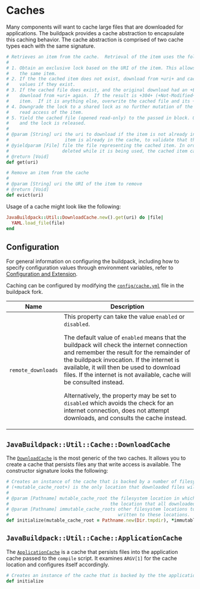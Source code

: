 # Caches
Many components will want to cache large files that are downloaded for applications.  The buildpack provides a cache abstraction to encapsulate this caching behavior.  The cache abstraction is comprised of two cache types each with the same signature.

```ruby
# Retrieves an item from the cache.  Retrieval of the item uses the following algorithm:
#
# 1. Obtain an exclusive lock based on the URI of the item. This allows concurrency for different items, but not for
#    the same item.
# 2. If the the cached item does not exist, download from +uri+ and cache it, its +Etag+, and its +Last-Modified+
#    values if they exist.
# 3. If the cached file does exist, and the original download had an +Etag+ or a +Last-Modified+ value, attempt to
#    download from +uri+ again.  If the result is +304+ (+Not-Modified+), then proceed without changing the cached
#    item.  If it is anything else, overwrite the cached file and its +Etag+ and +Last-Modified+ values if they exist.
# 4. Downgrade the lock to a shared lock as no further mutation of the cache is possible.  This allows concurrency for
#    read access of the item.
# 5. Yield the cached file (opened read-only) to the passed in block. Once the block is complete, the file is closed
#    and the lock is released.
#
# @param [String] uri the uri to download if the item is not already in the cache.  Also used in the case where the
#                     item is already in the cache, to validate that the item is up to date
# @yieldparam [File] file the file representing the cached item. In order to ensure that the file is not changed or
#                    deleted while it is being used, the cached item can only be accessed as part of a block.
# @return [Void]
def get(uri)

# Remove an item from the cache
#
# @param [String] uri the URI of the item to remove
# @return [Void]
def evict(uri)
```

Usage of a cache might look like the following:

```ruby
JavaBuildpack::Util::DownloadCache.new().get(uri) do |file|
  YAML.load_file(file)
end
```

## Configuration
For general information on configuring the buildpack, including how to specify configuration values through environment variables, refer to [Configuration and Extension][].

Caching can be configured by modifying the [`config/cache.yml`][] file in the buildpack fork.

| Name | Description
| ---- | -----------
| `remote_downloads` | This property can take the value `enabled` or `disabled`. <p>The default value of `enabled` means that the buildpack will check the internet connection and remember the result for the remainder of the buildpack invocation. If the internet is available, it will then be used to download files. If the internet is not available, cache will be consulted instead. <p>Alternatively, the property may be set to `disabled` which avoids the check for an internet connection, does not attempt downloads, and consults the cache instead.

## `JavaBuildpack::Util::Cache::DownloadCache`
The [`DownloadCache`][] is the most generic of the two caches.  It allows you to create a cache that persists files any that write access is available.  The constructor signature looks the following:

```ruby
# Creates an instance of the cache that is backed by a number of filesystem locations.  The first argument
# (+mutable_cache_root+) is the only location that downloaded files will be stored in.
#
# @param [Pathname] mutable_cache_root the filesystem location in which find cached files in.  This will also be
#                                      the location that all downloaded files are written to.
# @param [Pathname] immutable_cache_roots other filesystem locations to find cached files in.  No files will be
#                                         written to these locations.
def initialize(mutable_cache_root = Pathname.new(Dir.tmpdir), *immutable_cache_roots)
```

## `JavaBuildpack::Util::Cache::ApplicationCache`
The [`ApplicationCache`][] is a cache that persists files into the application cache passed to the `compile` script.  It examines `ARGV[1]` for the cache location and configures itself accordingly.

```ruby
# Creates an instance of the cache that is backed by the the application cache
def initialize
```

[`ApplicationCache`]: ../lib/java_buildpack/util/cache/application_cache.rb
[`config/cache.yml`]: ../config/cache.yml
[`DownloadCache`]: ../lib/java_buildpack/util/cache/download_cache.rb
[Configuration and Extension]: ../README.md#configuration-and-extension
